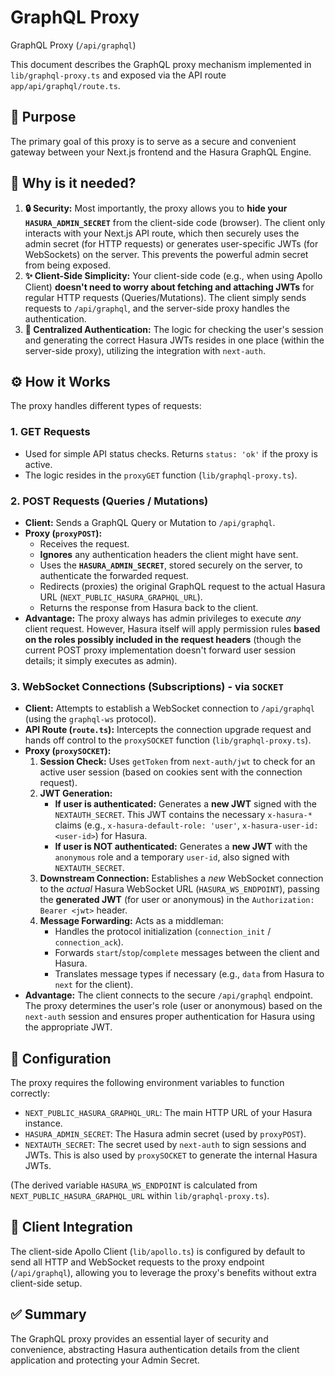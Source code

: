# GraphQL Proxy

GraphQL Proxy (`/api/graphql`)

This document describes the GraphQL proxy mechanism implemented in `lib/graphql-proxy.ts` and exposed via the API route `app/api/graphql/route.ts`.

## 🎯 Purpose

The primary goal of this proxy is to serve as a secure and convenient gateway between your Next.js frontend and the Hasura GraphQL Engine.

## 🤔 Why is it needed?

1.  **🔒 Security:** Most importantly, the proxy allows you to **hide your `HASURA_ADMIN_SECRET`** from the client-side code (browser). The client only interacts with your Next.js API route, which then securely uses the admin secret (for HTTP requests) or generates user-specific JWTs (for WebSockets) on the server. This prevents the powerful admin secret from being exposed.
2.  **✨ Client-Side Simplicity:** Your client-side code (e.g., when using Apollo Client) **doesn't need to worry about fetching and attaching JWTs** for regular HTTP requests (Queries/Mutations). The client simply sends requests to `/api/graphql`, and the server-side proxy handles the authentication.
3.  **🔑 Centralized Authentication:** The logic for checking the user's session and generating the correct Hasura JWTs resides in one place (within the server-side proxy), utilizing the integration with `next-auth`.

## ⚙️ How it Works

The proxy handles different types of requests:

### 1. GET Requests

*   Used for simple API status checks. Returns `status: 'ok'` if the proxy is active.
*   The logic resides in the `proxyGET` function (`lib/graphql-proxy.ts`).

### 2. POST Requests (Queries / Mutations)

*   **Client:** Sends a GraphQL Query or Mutation to `/api/graphql`.
*   **Proxy (`proxyPOST`):**
    *   Receives the request.
    *   **Ignores** any authentication headers the client might have sent.
    *   Uses the **`HASURA_ADMIN_SECRET`**, stored securely on the server, to authenticate the forwarded request.
    *   Redirects (proxies) the original GraphQL request to the actual Hasura URL (`NEXT_PUBLIC_HASURA_GRAPHQL_URL`).
    *   Returns the response from Hasura back to the client.
*   **Advantage:** The proxy always has admin privileges to execute *any* client request. However, Hasura itself will apply permission rules **based on the roles possibly included in the request headers** (though the current POST proxy implementation doesn't forward user session details; it simply executes as admin).

### 3. WebSocket Connections (Subscriptions) - via `SOCKET`

*   **Client:** Attempts to establish a WebSocket connection to `/api/graphql` (using the `graphql-ws` protocol).
*   **API Route (`route.ts`):** Intercepts the connection upgrade request and hands off control to the `proxySOCKET` function (`lib/graphql-proxy.ts`).
*   **Proxy (`proxySOCKET`):**
    1.  **Session Check:** Uses `getToken` from `next-auth/jwt` to check for an active user session (based on cookies sent with the connection request).
    2.  **JWT Generation:**
        *   **If user is authenticated:** Generates a **new JWT** signed with the `NEXTAUTH_SECRET`. This JWT contains the necessary `x-hasura-*` claims (e.g., `x-hasura-default-role: 'user'`, `x-hasura-user-id: <user-id>`) for Hasura.
        *   **If user is NOT authenticated:** Generates a **new JWT** with the `anonymous` role and a temporary `user-id`, also signed with `NEXTAUTH_SECRET`.
    3.  **Downstream Connection:** Establishes a *new* WebSocket connection to the *actual* Hasura WebSocket URL (`HASURA_WS_ENDPOINT`), passing the **generated JWT** (for user or anonymous) in the `Authorization: Bearer <jwt>` header.
    4.  **Message Forwarding:** Acts as a middleman:
        *   Handles the protocol initialization (`connection_init` / `connection_ack`).
        *   Forwards `start`/`stop`/`complete` messages between the client and Hasura.
        *   Translates message types if necessary (e.g., `data` from Hasura to `next` for the client).
*   **Advantage:** The client connects to the secure `/api/graphql` endpoint. The proxy determines the user's role (user or anonymous) based on the `next-auth` session and ensures proper authentication for Hasura using the appropriate JWT.

## 🔧 Configuration

The proxy requires the following environment variables to function correctly:

*   `NEXT_PUBLIC_HASURA_GRAPHQL_URL`: The main HTTP URL of your Hasura instance.
*   `HASURA_ADMIN_SECRET`: The Hasura admin secret (used by `proxyPOST`).
*   `NEXTAUTH_SECRET`: The secret used by `next-auth` to sign sessions and JWTs. This is also used by `proxySOCKET` to generate the internal Hasura JWTs.

(The derived variable `HASURA_WS_ENDPOINT` is calculated from `NEXT_PUBLIC_HASURA_GRAPHQL_URL` within `lib/graphql-proxy.ts`).

## 🔗 Client Integration

The client-side Apollo Client (`lib/apollo.ts`) is configured by default to send all HTTP and WebSocket requests to the proxy endpoint (`/api/graphql`), allowing you to leverage the proxy's benefits without extra client-side setup.

## ✅ Summary

The GraphQL proxy provides an essential layer of security and convenience, abstracting Hasura authentication details from the client application and protecting your Admin Secret. 